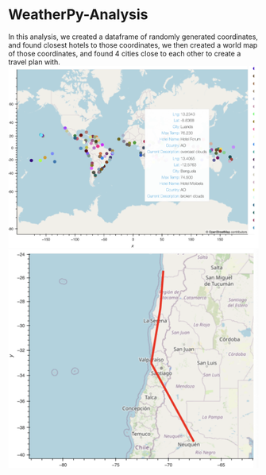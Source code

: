 # WeatherPy-Analysis

In this analysis, we created a dataframe of randomly generated coordinates, and found closest hotels to those coordinates, we then created a world map of those coordinates, and found 4 cities close to each other to create a travel plan with.
![](WeatherPy_vacation_map.png)
![](WeatherPy_travel_map.png)

